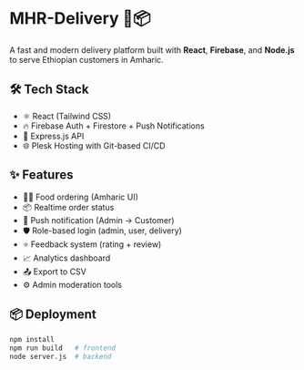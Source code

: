# MHR-Delivery 🍕📦

A fast and modern delivery platform built with **React**, **Firebase**, and **Node.js** to serve Ethiopian customers in Amharic.

## 🛠 Tech Stack

- ⚛️ React (Tailwind CSS)
- 🔥 Firebase Auth + Firestore + Push Notifications
- 🧾 Express.js API
- 🌐 Plesk Hosting with Git-based CI/CD

## ✨ Features

- 👨‍🍳 Food ordering (Amharic UI)
- 📦 Realtime order status
- 🚀 Push notification (Admin → Customer)
- 🛡 Role-based login (admin, user, delivery)
- ⭐ Feedback system (rating + review)
- 📈 Analytics dashboard
- 📤 Export to CSV
- ⚙️ Admin moderation tools

## 📦 Deployment

```bash
npm install
npm run build   # frontend
node server.js  # backend
